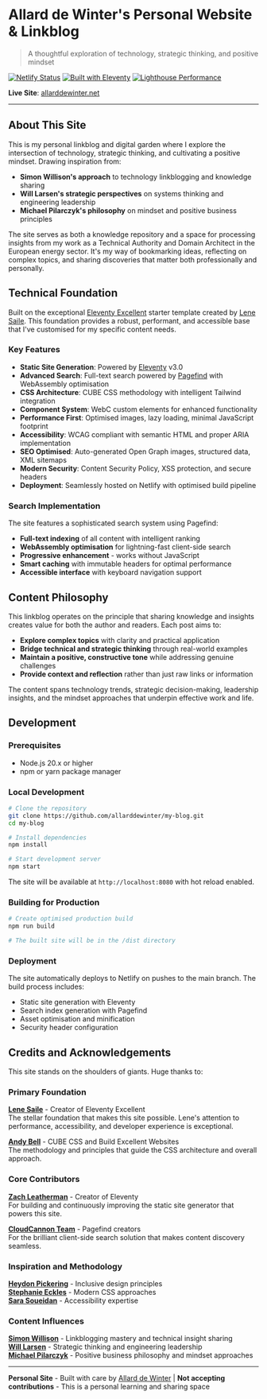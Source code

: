 # Allard de Winter's Personal Website & Linkblog

> A thoughtful exploration of technology, strategic thinking, and positive mindset

[![Netlify Status](https://api.netlify.com/api/v1/badges/57c89d85-535f-4fb8-b60e-3a2f26fe0498/deploy-status)](https://app.netlify.com/sites/allarddewinter/deploys)
[![Built with Eleventy](https://img.shields.io/badge/built%20with-Eleventy-663399.svg?style=flat-square)](https://11ty.dev/)
[![Lighthouse Performance](https://img.shields.io/badge/lighthouse-100%25-brightgreen.svg?style=flat-square)](https://pagespeed.web.dev/)

**Live Site**: [allarddewinter.net](https://allarddewinter.net)

---

## About This Site

This is my personal linkblog and digital garden where I explore the intersection of technology, strategic thinking, and cultivating a positive mindset. Drawing inspiration from:

- **Simon Willison's approach** to technology linkblogging and knowledge sharing
- **Will Larsen's strategic perspectives** on systems thinking and engineering leadership  
- **Michael Pilarczyk's philosophy** on mindset and positive business principles

The site serves as both a knowledge repository and a space for processing insights from my work as a Technical Authority and Domain Architect in the European energy sector. It's my way of bookmarking ideas, reflecting on complex topics, and sharing discoveries that matter both professionally and personally.

## Technical Foundation

Built on the exceptional [Eleventy Excellent](https://eleventy-excellent.netlify.app/) starter template created by [Lene Saile](https://github.com/madrilene). This foundation provides a robust, performant, and accessible base that I've customised for my specific content needs.

### Key Features

- **Static Site Generation**: Powered by [Eleventy](https://11ty.dev) v3.0
- **Advanced Search**: Full-text search powered by [Pagefind](https://pagefind.app/) with WebAssembly optimisation
- **CSS Architecture**: CUBE CSS methodology with intelligent Tailwind integration
- **Component System**: WebC custom elements for enhanced functionality
- **Performance First**: Optimised images, lazy loading, minimal JavaScript footprint
- **Accessibility**: WCAG compliant with semantic HTML and proper ARIA implementation
- **SEO Optimised**: Auto-generated Open Graph images, structured data, XML sitemaps
- **Modern Security**: Content Security Policy, XSS protection, and secure headers
- **Deployment**: Seamlessly hosted on Netlify with optimised build pipeline

### Search Implementation

The site features a sophisticated search system using Pagefind:

- **Full-text indexing** of all content with intelligent ranking
- **WebAssembly optimisation** for lightning-fast client-side search
- **Progressive enhancement** - works without JavaScript
- **Smart caching** with immutable headers for optimal performance
- **Accessible interface** with keyboard navigation support

## Content Philosophy

This linkblog operates on the principle that sharing knowledge and insights creates value for both the author and readers. Each post aims to:

- **Explore complex topics** with clarity and practical application
- **Bridge technical and strategic thinking** through real-world examples
- **Maintain a positive, constructive tone** while addressing genuine challenges
- **Provide context and reflection** rather than just raw links or information

The content spans technology trends, strategic decision-making, leadership insights, and the mindset approaches that underpin effective work and life.

## Development

### Prerequisites

- Node.js 20.x or higher
- npm or yarn package manager

### Local Development

```bash
# Clone the repository
git clone https://github.com/allarddewinter/my-blog.git
cd my-blog

# Install dependencies
npm install

# Start development server
npm start
```

The site will be available at `http://localhost:8080` with hot reload enabled.

### Building for Production

```bash
# Create optimised production build
npm run build

# The built site will be in the /dist directory
```

### Deployment

The site automatically deploys to Netlify on pushes to the main branch. The build process includes:

- Static site generation with Eleventy
- Search index generation with Pagefind
- Asset optimisation and minification
- Security header configuration

## Credits and Acknowledgements

This site stands on the shoulders of giants. Huge thanks to:

### Primary Foundation

**[Lene Saile](https://github.com/madrilene)** - Creator of Eleventy Excellent  
The stellar foundation that makes this site possible. Lene's attention to performance, accessibility, and developer experience is exceptional.

**[Andy Bell](https://buildexcellentwebsit.es/)** - CUBE CSS and Build Excellent Websites  
The methodology and principles that guide the CSS architecture and overall approach.

### Core Contributors

**[Zach Leatherman](https://www.zachleat.com/)** - Creator of Eleventy  
For building and continuously improving the static site generator that powers this site.

**[CloudCannon Team](https://cloudcannon.com/)** - Pagefind creators  
For the brilliant client-side search solution that makes content discovery seamless.

### Inspiration and Methodology

**[Heydon Pickering](https://inclusive-components.design/)** - Inclusive design principles  
**[Stephanie Eckles](https://moderncss.dev/)** - Modern CSS approaches  
**[Sara Soueidan](https://www.sarasoueidan.com/)** - Accessibility expertise  

### Content Influences

**[Simon Willison](https://simonwillison.net/)** - Linkblogging mastery and technical insight sharing  
**[Will Larsen](https://lethain.com/)** - Strategic thinking and engineering leadership  
**[Michael Pilarczyk](https://michaelpilarczyk.com/)** - Positive business philosophy and mindset approaches  

---

**Personal Site** - Built with care by [Allard de Winter](https://allarddewinter.net/about/) | **Not accepting contributions** - This is a personal learning and sharing space
